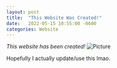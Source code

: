 ```yaml
---
layout: post
title:  "This Website Was Created!"
date:   2022-05-15 10:55:00 -0600
categories: Website
---
```


*This website has been created!*
![Picture](https://media.discordapp.net/attachments/639853554970001463/975445138799210606/Screenshot_2022-04-29_213244.png "The tristeamer website is now real!!!")

Hopefully I actually update/use this lmao. 